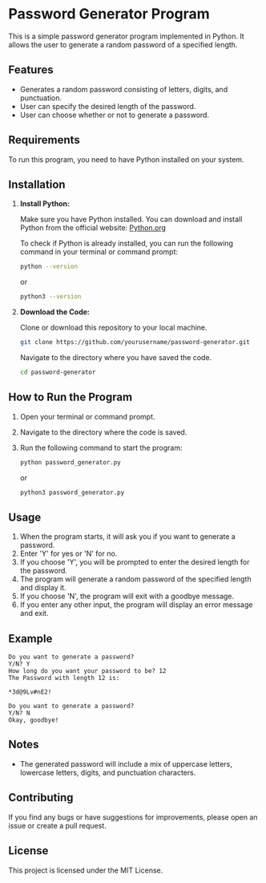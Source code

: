 # Password Generator Program

This is a simple password generator program implemented in Python. It allows the user to generate a random password of a specified length.

## Features

- Generates a random password consisting of letters, digits, and punctuation.
- User can specify the desired length of the password.
- User can choose whether or not to generate a password.

## Requirements

To run this program, you need to have Python installed on your system.

## Installation

1. **Install Python:**

   Make sure you have Python installed. You can download and install Python from the official website: [Python.org](https://www.python.org/downloads/)

   To check if Python is already installed, you can run the following command in your terminal or command prompt:

   ```sh
   python --version
   ```

   or

   ```sh
   python3 --version
   ```

2. **Download the Code:**

   Clone or download this repository to your local machine.

   ```sh
   git clone https://github.com/yourusername/password-generator.git
   ```

   Navigate to the directory where you have saved the code.

   ```sh
   cd password-generator
   ```

## How to Run the Program

1. Open your terminal or command prompt.
2. Navigate to the directory where the code is saved.
3. Run the following command to start the program:

   ```sh
   python password_generator.py
   ```

   or

   ```sh
   python3 password_generator.py
   ```

## Usage

1. When the program starts, it will ask you if you want to generate a password.
2. Enter 'Y' for yes or 'N' for no.
3. If you choose 'Y', you will be prompted to enter the desired length for the password.
4. The program will generate a random password of the specified length and display it.
5. If you choose 'N', the program will exit with a goodbye message.
6. If you enter any other input, the program will display an error message and exit.

## Example

```
Do you want to generate a password?
Y/N? Y
How long do you want your password to be? 12
The Password with length 12 is:

*3d@9Lv#nE2!

Do you want to generate a password?
Y/N? N
Okay, goodbye!
```

## Notes

- The generated password will include a mix of uppercase letters, lowercase letters, digits, and punctuation characters.

## Contributing

If you find any bugs or have suggestions for improvements, please open an issue or create a pull request.

## License

This project is licensed under the MIT License.
